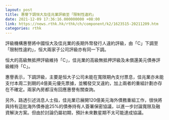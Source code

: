 ```yaml
---
layout: post
title: 惠譽下調恒大及佳兆業評級至「限制性違約」
date: 2021-12-09 17:36:16.000000000 +08:00
link: https://news.rthk.hk/rthk/ch/component/k2/1623515-20211209.htm
categories: rthk
---
```


評級機構惠譽將中國恒大及佳兆業的長期外幣發行人違約評級，由「C」下調至「限制性違約」，恒大兩家子公司評級亦有同一下調。

恒大的高級無抵押評級維持「C」，佳兆業的高級無抵押評級及未償還美元債券評級維持「C」。

惠譽表示，下調評級，主要是恒大子公司未能在寬限期內支付票息，佳兆業亦未能支付本周二到期的4億美元優先票據，並觸發交叉違約，加上兩者的重組計劃亦存在不確定。兩家內房都沒有回應惠譽有關查詢。

另外，路透引述消息人士指，佳兆業已展開120億美元海外債務重組工作，很快將與持有這批海外債券逾25%的債券持有人簽署保密協議，以進一步討論寬限及融資解決方案。但由於討論仍屬初期，預計未來數星期不太可能達成協議。
